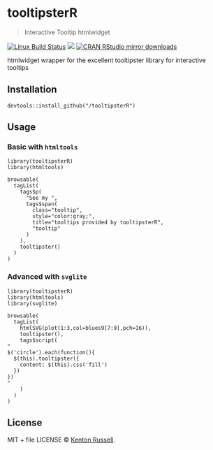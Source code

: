 tooltipsterR
============

> Interactive Tooltip htmlwidget

[![Linux Build
Status](https://travis-ci.org//tooltipsterR.svg?branch=master)](https://travis-ci.org//tooltipsterR)
[![](http://www.r-pkg.org/badges/version/tooltipsterR)](http://www.r-pkg.org/pkg/tooltipsterR)
[![CRAN RStudio mirror
downloads](http://cranlogs.r-pkg.org/badges/tooltipsterR)](http://www.r-pkg.org/pkg/tooltipsterR)

htmlwidget wrapper for the excellent tooltipster library for interactive
tooltips

Installation
------------

    devtools::install_github("/tooltipsterR")

Usage
-----

### Basic with `htmltools`

    library(tooltipsterR)
    library(htmltools)

    browsable(
      tagList(
        tags$p(
          "See my ",
          tags$span(
            class="tooltip",
            style="color:gray;",
            title="tooltips provided by tooltipsterR",
            "tooltip"
          )
        ),
        tooltipster()
      )
    )

### Advanced with `svglite`

    library(tooltipsterR)
    library(htmltools)
    library(svglite)

    browsable(
      tagList(
        htmlSVG(plot(1:3,col=blues9[7:9],pch=16)),
        tooltipster(),
        tags$script(
    "
    $('circle').each(function(){
      $(this).tooltipster({
        content: $(this).css('fill')
      })
    })
    "      
        )
      )
    )

License
-------

MIT + file LICENSE © [Kenton Russell](https://github.com/).
